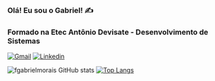 ### Olá! Eu sou o Gabriel! ✍️

### Formado na Etec Antônio Devisate - Desenvolvimento de Sistemas
[![Gmail](https://img.shields.io/badge/Gmail-E4405F?style=for-the-badge&logo=gmail&logoColor=white)](fgabrielmorais05@gmail.com)
[![Linkedin](https://img.shields.io/badge/Linkedin-E4405F?style=for-the-badge&logo=linkedin&logoColor=white)](https://www.linkedin.com/in/gabriel-morais-f%C3%A9lix-017152286/)


![fgabrielmorais GitHub stats](https://github-readme-stats.vercel.app/api?username=fgabrielmorais&show_icons=true&theme=radical)
[![Top Langs](https://github-readme-stats.vercel.app/api/top-langs/?username=fgabrielmorais&hide_progress=true&theme=radical&height=)](https://github.com/anuraghazra/github-readme-stats)
